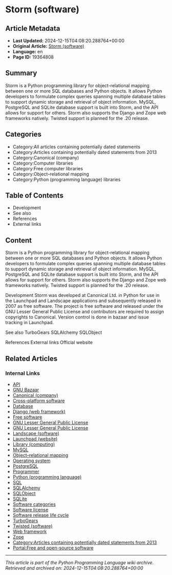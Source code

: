 # Storm (software)

## Article Metadata

- **Last Updated:** 2024-12-15T04:08:20.288764+00:00
- **Original Article:** [Storm (software)](https://en.wikipedia.org/wiki/Storm_(software))
- **Language:** en
- **Page ID:** 19364808

## Summary

Storm is a Python programming library for object-relational mapping between one or more SQL databases and Python objects.  It allows Python developers to formulate complex queries spanning multiple database tables to support dynamic storage and retrieval of object information.
MySQL, PostgreSQL and SQLite database support is built into Storm, and the API allows for support for others. Storm also supports the Django and Zope web frameworks natively. Twisted support is planned for the .20 release.

## Categories

- Category:All articles containing potentially dated statements
- Category:Articles containing potentially dated statements from 2013
- Category:Canonical (company)
- Category:Computer libraries
- Category:Free computer libraries
- Category:Object–relational mapping
- Category:Python (programming language) libraries

## Table of Contents

- Development
- See also
- References
- External links

## Content

Storm is a Python programming library for object-relational mapping between one or more SQL databases and Python objects.  It allows Python developers to formulate complex queries spanning multiple database tables to support dynamic storage and retrieval of object information.
MySQL, PostgreSQL and SQLite database support is built into Storm, and the API allows for support for others. Storm also supports the Django and Zope web frameworks natively. Twisted support is planned for the .20 release.

Development
Storm was developed at Canonical Ltd. in Python for use in the Launchpad and Landscape applications and subsequently released in 2007 as free software. The project is free software and released under the GNU Lesser General Public License and contributors are required to assign copyrights to Canonical. Version control is done in bazaar and issue tracking in Launchpad.

See also
TurboGears
SQLAlchemy
SQLObject

References
External links
Official website

## Related Articles

### Internal Links

- [API](https://en.wikipedia.org/wiki/API)
- [GNU Bazaar](https://en.wikipedia.org/wiki/GNU_Bazaar)
- [Canonical (company)](https://en.wikipedia.org/wiki/Canonical_(company))
- [Cross-platform software](https://en.wikipedia.org/wiki/Cross-platform_software)
- [Database](https://en.wikipedia.org/wiki/Database)
- [Django (web framework)](https://en.wikipedia.org/wiki/Django_(web_framework))
- [Free software](https://en.wikipedia.org/wiki/Free_software)
- [GNU Lesser General Public License](https://en.wikipedia.org/wiki/GNU_Lesser_General_Public_License)
- [GNU Lesser General Public License](https://en.wikipedia.org/wiki/GNU_Lesser_General_Public_License)
- [Landscape (software)](https://en.wikipedia.org/wiki/Landscape_(software))
- [Launchpad (website)](https://en.wikipedia.org/wiki/Launchpad_(website))
- [Library (computing)](https://en.wikipedia.org/wiki/Library_(computing))
- [MySQL](https://en.wikipedia.org/wiki/MySQL)
- [Object–relational mapping](https://en.wikipedia.org/wiki/Object%E2%80%93relational_mapping)
- [Operating system](https://en.wikipedia.org/wiki/Operating_system)
- [PostgreSQL](https://en.wikipedia.org/wiki/PostgreSQL)
- [Programmer](https://en.wikipedia.org/wiki/Programmer)
- [Python (programming language)](https://en.wikipedia.org/wiki/Python_(programming_language))
- [SQL](https://en.wikipedia.org/wiki/SQL)
- [SQLAlchemy](https://en.wikipedia.org/wiki/SQLAlchemy)
- [SQLObject](https://en.wikipedia.org/wiki/SQLObject)
- [SQLite](https://en.wikipedia.org/wiki/SQLite)
- [Software categories](https://en.wikipedia.org/wiki/Software_categories)
- [Software license](https://en.wikipedia.org/wiki/Software_license)
- [Software release life cycle](https://en.wikipedia.org/wiki/Software_release_life_cycle)
- [TurboGears](https://en.wikipedia.org/wiki/TurboGears)
- [Twisted (software)](https://en.wikipedia.org/wiki/Twisted_(software))
- [Web framework](https://en.wikipedia.org/wiki/Web_framework)
- [Zope](https://en.wikipedia.org/wiki/Zope)
- [Category:Articles containing potentially dated statements from 2013](https://en.wikipedia.org/wiki/Category:Articles_containing_potentially_dated_statements_from_2013)
- [Portal:Free and open-source software](https://en.wikipedia.org/wiki/Portal:Free_and_open-source_software)

---
_This article is part of the Python Programming Language wiki archive._
_Retrieved and archived on: 2024-12-15T04:08:20.288764+00:00_